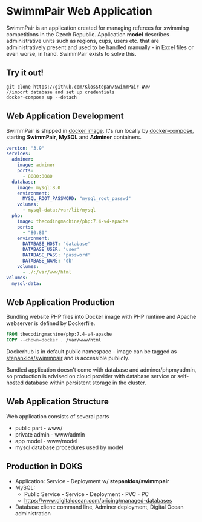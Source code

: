 # SwimmPair Web Application
SwimmPair is an application created for managing referees for swimming competitions in the Czech Republic. Application **model** describes administrative units such as regions, cups, users etc. that are administratively present and used to be handled manually - in Excel files or even worse, in hand. SwimmPair exists to solve this.
## Try it out!
```shell script
git clone https://github.com/KlosStepan/SwimmPair-Www
//import database and set up credentials
docker-compose up --detach 
```
## Web Application Development
SwimmPair is shipped in [docker image](https://www.docker.com). It's run locally by [docker-compose](https://docs.docker.com/compose), starting **SwimmPair**, **MySQL** and **Adminer** containers.
```yaml
version: "3.9"
services:
  adminer:
    image: adminer
    ports:
      - 8080:8080
  database:
    image: mysql:8.0
    environment:
      MYSQL_ROOT_PASSWORD: "mysql_root_passwd"
    volumes:
      - mysql-data:/var/lib/mysql
  php:
    image: thecodingmachine/php:7.4-v4-apache
    ports:
      - "80:80"
    environment:
      DATABASE_HOST: 'database'
      DATABASE_USER: 'user'
      DATABASE_PASS: 'password'
      DATABASE_NAME: 'db'
    volumes:
      - ./:/var/www/html
volumes:
  mysql-data:
```
## Web Application Production
Bundling website PHP files into Docker image with PHP runtime and Apache webserver is defined by Dockerfile.
```dockerfile
FROM thecodingmachine/php:7.4-v4-apache
COPY --chown=docker . /var/www/html
```
Dockerhub is in default public namespace - image can be tagged as [stepanklos/swimmpair](https://hub.docker.com/repository/docker/stepanklos/swimmpair) and is accessible publicly.  

Bundled application doesn't come with database and adminer/phpmyadmin, so production is advised on cloud provider with database service or self-hosted database within persistent storage in the cluster.
## Web Application Structure
Web application consists of several parts
* public part - www/
* private admin - www/admin
* app model - www/model
* mysql database procedures used by model

## Production in DOKS
- Application: Service - Deployment w/ **stepanklos/swimmpair**
- MySQL:
  - Public Service - Service - Deployment - PVC - PC
  - https://www.digitalocean.com/pricing/managed-databases
- Database client: command line, Adminer deployment, Digital Ocean administration